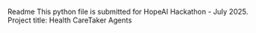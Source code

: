 Readme
This python file is submitted for HopeAI Hackathon - July 2025.
Project title: Health CareTaker Agents
